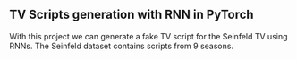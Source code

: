 ## TV Scripts generation with RNN in PyTorch

With this project we can generate a fake TV script for the Seinfeld TV using RNNs. The Seinfeld dataset contains scripts from 9 seasons.
